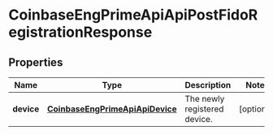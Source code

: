 
# CoinbaseEngPrimeApiApiPostFidoRegistrationResponse

## Properties
Name | Type | Description | Notes
------------ | ------------- | ------------- | -------------
**device** | [**CoinbaseEngPrimeApiApiDevice**](CoinbaseEngPrimeApiApiDevice.md) | The newly registered device. |  [optional]



